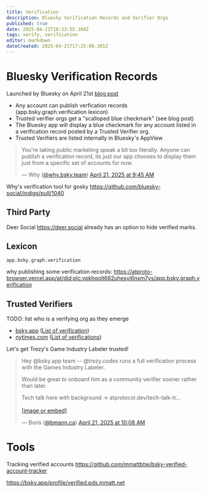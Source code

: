 ```yaml
---
title: Verification
description: Bluesky Verification Records and Verifier Orgs
published: true
date: 2025-04-21T18:33:55.168Z
tags: verify, verification
editor: markdown
dateCreated: 2025-04-21T17:25:00.385Z
---
```


# Bluesky Verification Records

Launched by Bluesky on April 21st [blog post](https://bsky.social/about/blog/04-21-2025-verification)

* Any account can publish verfication records (app.bsky.graph.verification lexicon)
* Trusted verifier orgs get a "scalloped blue checkmark" (see blog post)
* The Bluesky app will display a blue checkmark for any account listed in a verification record posted by a Trusted Verifier org.
* Trusted Verifiers are listed internally in Bluesky's AppView

<blockquote class="bluesky-embed" data-bluesky-uri="at://did:plc:vpkhqolt662uhesyj6nxm7ys/app.bsky.feed.post/3lndmggj6ns2s" data-bluesky-cid="bafyreigmqsnows45d3mk754dplqvzhvm6xnqtbyc5xvy2ydf42eejvo67m" data-bluesky-embed-color-mode="system"><p lang="en">You&#x27;re taking public marketing speak a bit too literally. Anyone can publish a verification record, its just our app chooses to display them just from a specific set of accounts for now.</p>&mdash; Why (<a href="https://bsky.app/profile/did:plc:vpkhqolt662uhesyj6nxm7ys?ref_src=embed">@why.bsky.team</a>) <a href="https://bsky.app/profile/did:plc:vpkhqolt662uhesyj6nxm7ys/post/3lndmggj6ns2s?ref_src=embed">April 21, 2025 at 9:45 AM</a></blockquote><script async src="https://embed.bsky.app/static/embed.js" charset="utf-8"></script>

Why's verification tool for gosky https://github.com/bluesky-social/indigo/pull/1040

## Third Party

Deer Social https://deer.social already has an option to hide verified marks.

## Lexicon

`app.bsky.graph.verification`

why publishing some verification records: https://atproto-browser.vercel.app/at/did:plc:vpkhqolt662uhesyj6nxm7ys/app.bsky.graph.verification

## Trusted Verifiers

TODO: list who is a verifying org as they emerge

* [bsky.app](https://bsky.app/profile/bsky.app) ([List of verification](https://pdsls.dev/at://did:plc:z72i7hdynmk6r22z27h6tvur/app.bsky.graph.verification))
* [nytimes.com](https://bsky.app/profile/nytimes.com) ([List of verifications](https://pdsls.dev/at://did:plc:eclio37ymobqex2ncko63h4r/app.bsky.graph.verification))

Let's get Trezy's Game Industry Labeler trusted!

<blockquote class="bluesky-embed" data-bluesky-uri="at://did:plc:2cxgdrgtsmrbqnjkwyplmp43/app.bsky.feed.post/3lndnp4zrxc24" data-bluesky-cid="bafyreih7gs5ric5v6n4ftgp7jnv3z5kam4i3agi5ldxolu3aolrnymbhq4" data-bluesky-embed-color-mode="system"><p lang="en">Hey @bsky.app team -- @trezy.codes runs a full verification process with the Games Industry Labeler.

Would be great to onboard him as a community verifier sooner rather than later.

Tech talk here with background -&gt; atprotocol.dev/tech-talk-tr...<br><br><a href="https://bsky.app/profile/did:plc:2cxgdrgtsmrbqnjkwyplmp43/post/3lndnp4zrxc24?ref_src=embed">[image or embed]</a></p>&mdash; Boris (<a href="https://bsky.app/profile/did:plc:2cxgdrgtsmrbqnjkwyplmp43?ref_src=embed">@bmann.ca</a>) <a href="https://bsky.app/profile/did:plc:2cxgdrgtsmrbqnjkwyplmp43/post/3lndnp4zrxc24?ref_src=embed">April 21, 2025 at 10:08 AM</a></blockquote><script async src="https://embed.bsky.app/static/embed.js" charset="utf-8"></script>

# Tools

Tracking verified accounts https://github.com/mmattbtw/bsky-verified-account-tracker

https://bsky.app/profile/verified.pds.mmatt.net

